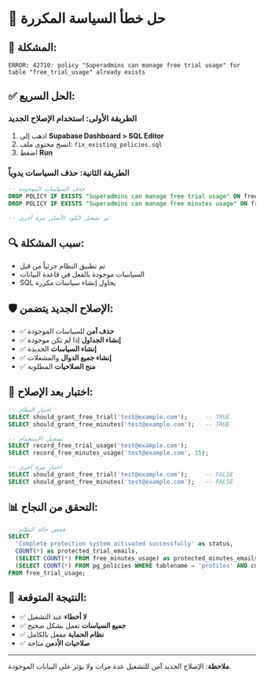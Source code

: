 # 🔧 حل خطأ السياسة المكررة

## 🚨 المشكلة:
```
ERROR: 42710: policy "Superadmins can manage free trial usage" for table "free_trial_usage" already exists
```

## ✅ الحل السريع:

### الطريقة الأولى: استخدام الإصلاح الجديد
1. اذهب إلى **Supabase Dashboard > SQL Editor**
2. انسخ محتوى ملف: `fix_existing_policies.sql`
3. اضغط **Run**

### الطريقة الثانية: حذف السياسات يدوياً
```sql
-- حذف السياسات الموجودة
DROP POLICY IF EXISTS "Superadmins can manage free trial usage" ON free_trial_usage;
DROP POLICY IF EXISTS "Superadmins can manage free minutes usage" ON free_minutes_usage;

-- ثم تشغيل الكود الأصلي مرة أخرى
```

## 🔍 سبب المشكلة:
- تم تطبيق النظام جزئياً من قبل
- السياسات موجودة بالفعل في قاعدة البيانات
- SQL يحاول إنشاء سياسات مكررة

## 🛡️ الإصلاح الجديد يتضمن:
- ✅ **حذف آمن** للسياسات الموجودة
- ✅ **إنشاء الجداول** إذا لم تكن موجودة
- ✅ **إنشاء السياسات** الجديدة
- ✅ **إنشاء جميع الدوال** والمشغلات
- ✅ **منح الصلاحيات** المطلوبة

## 🧪 اختبار بعد الإصلاح:
```sql
-- اختبار النظام
SELECT should_grant_free_trial('test@example.com');     -- TRUE
SELECT should_grant_free_minutes('test@example.com');   -- TRUE

-- تسجيل الاستخدام
SELECT record_free_trial_usage('test@example.com');
SELECT record_free_minutes_usage('test@example.com', 15);

-- اختبار مرة أخرى
SELECT should_grant_free_trial('test@example.com');     -- FALSE
SELECT should_grant_free_minutes('test@example.com');   -- FALSE
```

## 📊 التحقق من النجاح:
```sql
-- فحص حالة النظام
SELECT 
  'Complete protection system activated successfully' as status,
  COUNT(*) as protected_trial_emails,
  (SELECT COUNT(*) FROM free_minutes_usage) as protected_minutes_emails,
  (SELECT COUNT(*) FROM pg_policies WHERE tablename = 'profiles' AND cmd = 'INSERT') as profiles_insert_policy_count
FROM free_trial_usage;
```

## 🎯 النتيجة المتوقعة:
- ✅ **لا أخطاء** عند التشغيل
- ✅ **جميع السياسات** تعمل بشكل صحيح
- ✅ **نظام الحماية** مفعل بالكامل
- ✅ **صلاحيات الأدمن** متاحة

---
**ملاحظة**: الإصلاح الجديد آمن للتشغيل عدة مرات ولا يؤثر على البيانات الموجودة. 